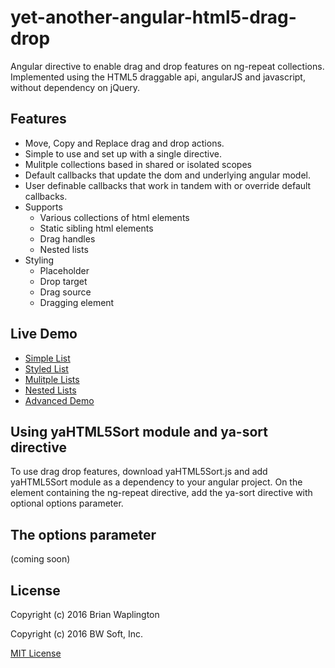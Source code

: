 # yet-another-angular-html5-drag-drop

Angular directive to enable drag and drop features on ng-repeat collections.
Implemented using the HTML5 draggable api, angularJS and javascript, without dependency on jQuery.

## Features

* Move, Copy and Replace drag and drop actions.
* Simple to use and set up with a single directive.
* Mulitple collections based in shared or isolated scopes
* Default callbacks that update the dom and underlying angular model.
* User definable callbacks that work in tandem with or override default callbacks.
* Supports 
	* Various collections of html elements
	* Static sibling html elements
	* Drag handles
	* Nested lists
* Styling
	* Placeholder
	* Drop target
	* Drag source
	* Dragging element

## Live Demo

* [Simple List](https://bwsoftinc.github.io/yet-another-angular-html5-drag-drop/demo/simplelist.html)
* [Styled List](https://bwsoftinc.github.io/yet-another-angular-html5-drag-drop/demo/stylelist.html)
* [Mulitple Lists](https://bwsoftinc.github.io/yet-another-angular-html5-drag-drop/demo/multilist.html)
* [Nested Lists](https://bwsoftinc.github.io/yet-another-angular-html5-drag-drop/demo/nestedlist.html)
* [Advanced Demo](https://bwsoftinc.github.io/yet-another-angular-html5-drag-drop/demo/index.html)

## Using yaHTML5Sort module and ya-sort directive

To use drag drop features, download yaHTML5Sort.js and add yaHTML5Sort module as a dependency to your angular project.
On the element containing the ng-repeat directive, add the ya-sort directive with optional options parameter.

## The options parameter

(coming soon)


## License

Copyright (c) 2016 Brian Waplington

Copyright (c) 2016 BW Soft, Inc.

[MIT License](https://raw.githubusercontent.com/bwsoftinc/yet-another-angular-html5-drag-drop/master/LICENSE)